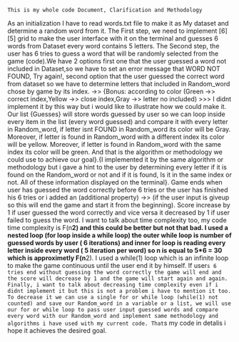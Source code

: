                                                                                                   This is my whole code Document, Clarification and Methodology
                                                                                                  
As an initialization I have to read words.txt file to make it as My dataset and determine a random word from it. The First step, we need to implement [6][5] grid to make the user interface with it on the terminal  and guesses 6 words from Dataset every word contains 5 letters. The Second step, the user has 6 tries to guess a word that will be randomly selected from the game (code).We have 2 options first one that the user guessed a word not included in Dataset,so we have to set an error message that WORD NOT FOUND, Try again!, second option that the user guessed the correct word from dataset so we have to determine letters that included in Random_word chose by game by its index. ->> {Bonus: according to color (Green ->> correct index,Yellow ->> close index,Gray ->> letter no included) >>> I didnt implement it by this way but i would like to illustrate how we could make it. Our list {Guesses} will store words guessed by user so we can loop inside every item in the list (every word guessed) and compare it with every letter in Random_word, if letter isnt FOUND in Random_word its color will be Gray. Moreover, if letter is found in Random_word with a different index its color will be yellow. Moreover, if letter is found in Random_word with the same index its color will be green. And that is the algorithm or methodology we could use to achieve our goal}.{I implemented it by the same algorithm or methodology but i gave a hint to the user by determining every letter if it is found on the Random_word or not and if it is found, Is it in the same index or not. All of these information displayed on the terminal}. Game ends when user has guessed the word correctly before 6 tries or the user has finished his 6 tries or i added an (additional property) ->> (if the user input is giveup so this will end the game and start it from the beginning). Score increase by 1 if user guessed the word correctly and vice versa it decreased by 1 if user failed to guess the word. I want to talk about time complexity too, my code time complexity is F(n**2) and this could be better but not that bad. I used a nested loop (for loop inside a while loop) the outer while loop is number of guessed words by user ( 6 iterations) and inner for loop is reading every letter inside every word ( 5 iteration per word) so n is equal to 5*6 = 30 which is approximetly F(n**2). I used a while(1) loop which is an infinite loop to make the game continuous until the user end it by himself. If user`s 6 tries end without guessing the word correctly the game will end and the score will decrease by 1 and the game will start again and again. Finally, i want to talk about decreasing time complexity even if i didnt implement it but this is not a problem i have to mention it too. To decrease it we can use a single for or while loop (while(1) not counted) and save our Random_word in a variable or a list, we will use our for or while loop to pass user input guessed words and compare every word with our Random_word and implement same methodology and algorithms i have used with my current code. That`s my code in detalis i hope it achieves the desired goal. 





